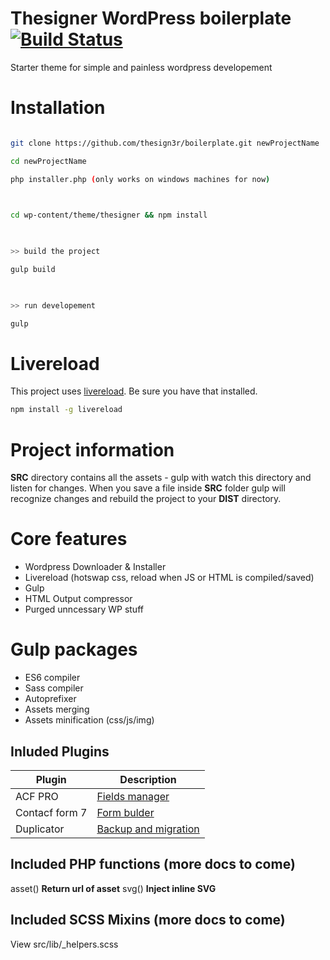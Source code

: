 
# Thesigner WordPress boilerplate  [![Build Status](https://travis-ci.org/joemccann/dillinger.svg?branch=master)](https://travis-ci.org/thesign3r/boilterplate)
Starter theme for simple and painless wordpress developement

  

# Installation

```bash

git clone https://github.com/thesign3r/boilerplate.git newProjectName

cd newProjectName

php installer.php (only works on windows machines for now)

  

cd wp-content/theme/thesigner && npm install

  

>> build the project

gulp build

  

>> run developement

gulp

```  
# Livereload
This project uses [livereload](https://www.npmjs.com/package/livereload). Be sure you have that installed.
```bash
npm install -g livereload
```


# Project information
**SRC** directory contains all the assets - gulp with watch this directory and listen for changes.
When you save a file inside **SRC** folder gulp will recognize changes and rebuild the project  to your **DIST** directory.

# Core features
- Wordpress Downloader & Installer
- Livereload (hotswap css, reload when JS or HTML is compiled/saved)
- Gulp
- HTML Output compressor
- Purged unncessary WP stuff

# Gulp packages
- ES6 compiler
- Sass compiler
- Autoprefixer
- Assets merging
- Assets minification (css/js/img)


## Inluded Plugins

| Plugin | Description |
| ------ | ------ |
| ACF PRO | [Fields manager](https://www.advancedcustomfields.com/resources/)|
| Contacf form 7 | [Form bulder](https://wordpress.org/support/plugin/contact-form-7)|
| Duplicator | [Backup and migration](https://snapcreek.com/support/)|

  

## Included PHP functions (more docs to come)

asset() **Return url of asset**
svg() **Inject inline SVG**


## Included SCSS Mixins (more docs to come)

View src/lib/_helpers.scss
